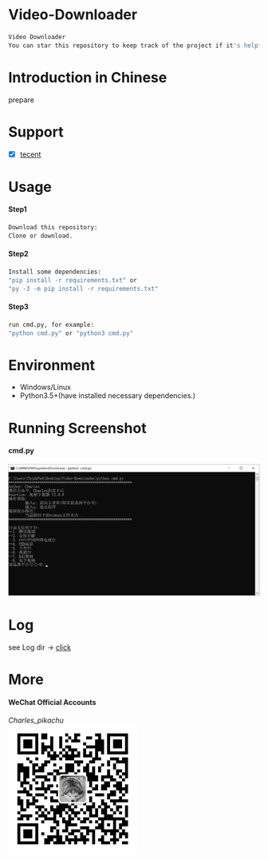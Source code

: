 # Video-Downloader
```sh
Video Downloader  
You can star this repository to keep track of the project if it's helpful for you, thank you for your support.
```

# Introduction in Chinese
prepare

# Support
- [x] [tecent](https://v.qq.com/)

# Usage
#### Step1
```sh
Download this repository:
Clone or download.
```
#### Step2
```sh
Install some dependencies:  
"pip install -r requirements.txt" or  
"py -3 -m pip install -r requirements.txt"  
```
#### Step3
```sh
run cmd.py, for example:  
"python cmd.py" or "python3 cmd.py"
```

# Environment
- Windows/Linux
- Python3.5+(have installed necessary dependencies.)

# Running Screenshot
#### cmd.py
![img](./Screenshot/cmd.png)

# Log
see Log dir → [click](./Log)

# More
#### WeChat Official Accounts
*Charles_pikachu*  
![img](./Screenshot/pikachu.jpg)